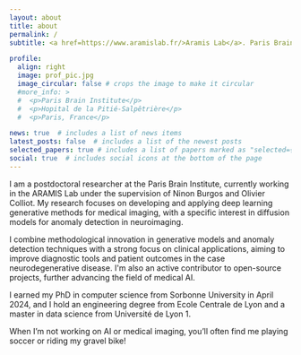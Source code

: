 ```yaml
---
layout: about
title: about
permalink: /
subtitle: <a href=https://www.aramislab.fr/>Aramis Lab</a>. Paris Brain Institute. rhassana96@gmail.com

profile:
  align: right
  image: prof_pic.jpg
  image_circular: false # crops the image to make it circular
  #more_info: >
  #  <p>Paris Brain Institute</p>
  #  <p>Hopital de la Pitié-Salpêtrière</p>
  #  <p>Paris, France</p>

news: true  # includes a list of news items
latest_posts: false  # includes a list of the newest posts
selected_papers: true # includes a list of papers marked as "selected={true}"
social: true  # includes social icons at the bottom of the page
---
```


I am a postdoctoral researcher at the Paris Brain Institute, currently working in the ARAMIS Lab under the supervision of Ninon Burgos and Olivier Colliot. My research focuses on developing and applying deep learning generative methods for medical imaging, with a specific interest in diffusion models for anomaly detection in neuroimaging.

I combine methodological innovation in generative models and anomaly detection techniques with a strong focus on clinical applications, aiming to improve diagnostic tools and patient outcomes in the case neurodegenerative disease. I'm also an active contributor to open-source projects, further advancing the field of medical AI.

I earned my PhD in computer science from Sorbonne University in April 2024, and I hold an engineering degree from Ecole Centrale de Lyon and a master in data science from Université de Lyon 1.

When I’m not working on AI or medical imaging, you’ll often find me playing soccer or riding my gravel bike!